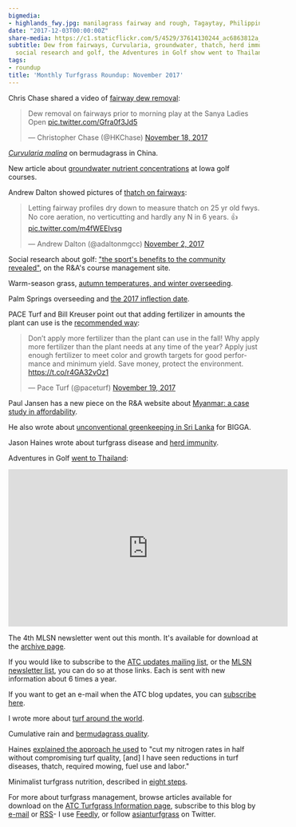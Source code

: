 ```yaml
---
bigmedia:
- highlands_fwy.jpg: manilagrass fairway and rough, Tagaytay, Philippines
date: "2017-12-03T00:00:00Z"
share-media: https://c1.staticflickr.com/5/4529/37614130244_ac6863812a_b_d.jpg
subtitle: Dew from fairways, Curvularia, groundwater, thatch, herd immunity, overseeding,
  social research and golf, the Adventures in Golf show went to Thailand, and more
tags:
- roundup
title: 'Monthly Turfgrass Roundup: November 2017'
---
```


Chris Chase shared a video of [fairway dew removal](https://twitter.com/HKChase/status/931817319189291008):

<blockquote class="twitter-video" data-lang="en"><p lang="en" dir="ltr">Dew removal on fairways prior to morning play at the Sanya Ladies Open <a href="https://t.co/Gfra0f3Jd5">pic.twitter.com/Gfra0f3Jd5</a></p>&mdash; Christopher Chase (@HKChase) <a href="https://twitter.com/HKChase/status/931817319189291008?ref_src=twsrc%5Etfw">November 18, 2017</a></blockquote>
<script async src="https://platform.twitter.com/widgets.js" charset="utf-8"></script>

[*Curvularia malina*](https://link.springer.com/article/10.1007/s10658-017-1390-7) on bermudagrass in China. 

New article about [groundwater nutrient concentrations](http://onlinelibrary.wiley.com/doi/10.1111/1752-1688.12604/full) at Iowa golf courses.

Andrew Dalton showed pictures of [thatch on fairways](https://twitter.com/adaltonmgcc/status/926075709042446336):

<blockquote class="twitter-tweet" data-lang="en"><p lang="en" dir="ltr">Letting fairway profiles dry down to measure thatch on 25 yr old fwys. No core aeration, no verticutting and hardly any N in 6 years. 👍 <a href="https://t.co/m4fWEEIvsg">pic.twitter.com/m4fWEEIvsg</a></p>&mdash; Andrew Dalton (@adaltonmgcc) <a href="https://twitter.com/adaltonmgcc/status/926075709042446336?ref_src=twsrc%5Etfw">November 2, 2017</a></blockquote>
<script async src="https://platform.twitter.com/widgets.js" charset="utf-8"></script>

Social research about golf: ["the sport's benefits to the community revealed"](http://golfcoursemanagement.randa.org/en/Whats-new/2017/11/AGIC.aspx), on the R&A's course management site.

Warm-season grass, [autumn temperatures, and winter overseeding](http://www.asianturfgrass.com/2017-11-05-overseeding-inflection/).

Palm Springs overseeding and [the 2017 inflection date](http://www.asianturfgrass.com/2017-11-13-palm-springs-overseed-inflection-2017/).

PACE Turf and Bill Kreuser point out that adding fertilizer in amounts the plant can use is the [recommended way](https://twitter.com/paceturf/status/932280385538465795):

<blockquote class="twitter-tweet" data-lang="en"><p lang="en" dir="ltr">Don’t apply more fertilizer than the plant can use in the fall! Why apply more fertilizer than the plant needs at any time of the year? Apply just enough fertilizer to meet color and growth targets for good performance and minimum yield. Save money, protect the environment. <a href="https://t.co/r4GA32vOz1">https://t.co/r4GA32vOz1</a></p>&mdash; Pace Turf (@paceturf) <a href="https://twitter.com/paceturf/status/932280385538465795?ref_src=twsrc%5Etfw">November 19, 2017</a></blockquote>
<script async src="https://platform.twitter.com/widgets.js" charset="utf-8"></script>

Paul Jansen has a new piece on the R&A website about [Myanmar: a case study in affordability](http://golfcoursemanagement.randa.org/en/My-view/2017/11/Paul-Jansen.aspx).

He also wrote about [unconventional greenkeeping in Sri Lanka](http://www.jansengolfdesign.com/blog/golf-greenkeeping-in-sri-lanka/) for BIGGA.

Jason Haines wrote about turfgrass disease and [herd immunity](http://www.turfhacker.com/2017/11/herd-immunity-and-disease-spread.html).

Adventures in Golf [went to Thailand](https://youtu.be/_JAQHi_WVA8):

<iframe width="560" height="315" src="https://www.youtube.com/embed/_JAQHi_WVA8?rel=0" frameborder="0" allowfullscreen></iframe>

The 4th MLSN newsletter went out this month. It's available for download at the [archive page](http://www.asianturfgrass.com/archive/).

If you would like to subscribe to the [ATC updates mailing list](http://www.subscribepage.com/atcupdate), or the [MLSN newsletter list](http://www.subscribepage.com/mlsn), you can do so at those links. Each is sent with new information about 6 times a year. 

If you want to get an e-mail when the ATC blog updates, you can [subscribe here](http://www.subscribepage.com/atc_blog_email).

I wrote more about [turf around the world](http://www.asianturfgrass.com/2017-11-15-turf-around-the-world/).

Cumulative rain and [bermudagrass quality](http://www.asianturfgrass.com/2017-11-16-bermudagrass-and-year-to-date-rain/).

Haines [explained the approach he used](http://www.turfhacker.com/2017/11/the-evolution-of-precision-fertilizer.html) to "cut my nitrogen rates in half without compromising turf quality, [and] I have seen reductions in turf diseases, thatch, required mowing, fuel use and labor."

Minimalist turfgrass nutrition, described in [eight steps](http://www.asianturfgrass.com/2017-11-27-minimalist-turfgrass-nutrition/).

For more about turfgrass management, browse articles available for download on the [ATC Turfgrass Information page](http://www.micahwoods.typepad.com/test_static/turf-information.html), subscribe to this blog by [e-mail](http://www.subscribepage.com/atc_blog_email) or [RSS](http://www.asianturfgrass.com/feed.xml)- I use [Feedly](http://cloud.feedly.com/#welcome), or follow [asianturfgrass](https://twitter.com/asianturfgrass) on Twitter.
